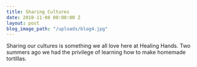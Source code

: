 ```yaml
---
title: Sharing Cultures
date: 2018-11-08 00:00:00 Z
layout: post
blog_image_path: "/uploads/blog4.jpg"
---
```


Sharing our cultures is something we all love here at Healing Hands. Two summers ago we had the privilege of learning how to make homemade tortillas.